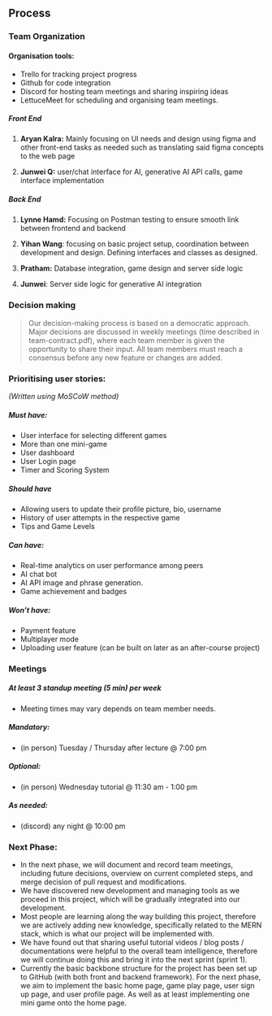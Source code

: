 ## Process

### Team Organization

#### Organisation tools:  

  - Trello for tracking project progress  
  - Github for code integration  
  - Discord for hosting team meetings and sharing inspiring ideas  
  - LettuceMeet for scheduling and organising team meetings. 

##### Front End

1. **Aryan Kalra:** Mainly focusing on UI needs and design using figma and other front-end tasks as needed such as translating said figma concepts to the web page

2. **Junwei Q:** user/chat interface for AI, generative AI API calls, game interface implementation  

##### Back End  

1. **Lynne Hamd:** Focusing on Postman testing to ensure smooth link between frontend and backend  

2. **Yihan Wang**: focusing on basic project setup, coordination between development and design. Defining interfaces and classes as designed.  

3. **Pratham:** Database integration, game design and server side logic  

4. **Junwei**: Server side logic for generative AI integration

### Decision making  
     
> Our decision-making process is based on a democratic approach. Major decisions are discussed in weekly meetings (time described in team-contract.pdf), where each team member is given the opportunity to share their input. All team members must reach a consensus before any new feature or changes are added.

      
### Prioritising user stories:

*(Written using MoSCoW method)*

##### Must have:

- User interface for selecting different games  
- More than one mini-game  
- User dashboard  
- User Login page  
- Timer and Scoring System  

##### Should have  

- Allowing users to update their profile picture, bio, username  
- History of user attempts in the respective game  
- Tips and Game Levels  

##### Can have:  

- Real-time analytics on user performance among peers  
- AI chat bot  
- AI API image and phrase generation.  
- Game achievement and badges 

##### Won’t have:  

- Payment feature  
- Multiplayer mode  
- Uploading user feature (can be built on later as an after-course project)

    
### Meetings

##### At least 3 standup meeting (5 min) per week  

-  Meeting times may vary depends on team member needs.  

##### Mandatory: 

- (in person) Tuesday / Thursday after lecture @ 7:00 pm  

##### Optional:

- (in person) Wednesday tutorial @ 11:30 am \- 1:00 pm  

##### As needed:

- (discord) any night @ 10:00 pm

### Next Phase:

- In the next phase, we will document and record team meetings, including future decisions, overview on current completed steps, and merge decision of pull request and modifications.  
- We have discovered new development and managing tools as we proceed in this project, which will be gradually integrated into our development.  
- Most people are learning along the way building this project, therefore we are actively adding new knowledge, specifically related to the MERN stack, which is what our project will be implemented with.  
- We have found out that sharing useful tutorial videos / blog posts / documentations were helpful to the overall team intelligence, therefore we will continue doing this and bring it into the next sprint (sprint 1).  
- Currently the basic backbone structure for the project has been set up to GitHub (with both front and backend framework). For the next phase, we aim to implement the basic home page, game play page, user sign up page, and user profile page. As well as at least implementing one mini game onto the home page.

